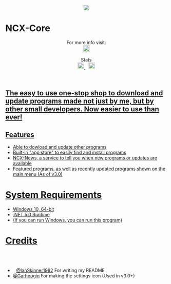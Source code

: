 <p align="center">
<img src="https://cdn.ncxprogramming.com/file/icon/ncxcore.png"/>
<h1>NCX-Core</h1>

	
</p>
<p align="center"> 
For more info visit:
<br>
<a href="https://discord.com/invite/TbPXuFr" style="padding-left: 5px; padding-right: 5px;">
		<img src="https://img.shields.io/badge/Discord-Server-purple.svg" height="20">
</a>
</p>  

<p align="center">
Stats
<br>
<a href="https://github.com/NinjaCheetah/NCX-Core/workflows/.NET%20Core/badge.svg?branch=master" style="padding-left: 5px; padding-right: 5px;">
		<img src="https://github.com/NinjaCheetah/NCX-Core/workflows/.NET%20Core/badge.svg?branch=master" height="20">
	</a>	
<a href="https://img.shields.io/maintenance/yes/2022?label=Maintained" style="padding-left: 5px; padding-right: 5px;">
		<img src="https://img.shields.io/maintenance/yes/2022?label=Maintained" height="20">
	</p>	


## The easy to use one-stop shop to download and update programs made not just by me, but by other small developers. Now easier to use than ever!
## Features
- Able to dowload and update other programs
- Built-in "app store" to easily find and install programs
- NCX-News, a service to tell you when new programs or updates are available
- Featured programs, as well as recently updated programs shown on the main menu (As of v3.0)

# System Requirements
- Windows 10, 64-bit
- .NET 5.0 Runtime
- (If you can run Windows, you can run this program)

# Credits
- [@IanSkinner1982](https://github.com/IanSkinner1982/) For writing my README
- [@Garhoogin](https://github.com/Garhoogin/) For making the settings icon (Used in v3.0+)
